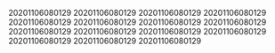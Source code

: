 20201106080129
20201106080129
20201106080129
20201106080129
20201106080129
20201106080129
20201106080129
20201106080129
20201106080129
20201106080129
20201106080129
20201106080129
20201106080129
20201106080129
20201106080129

